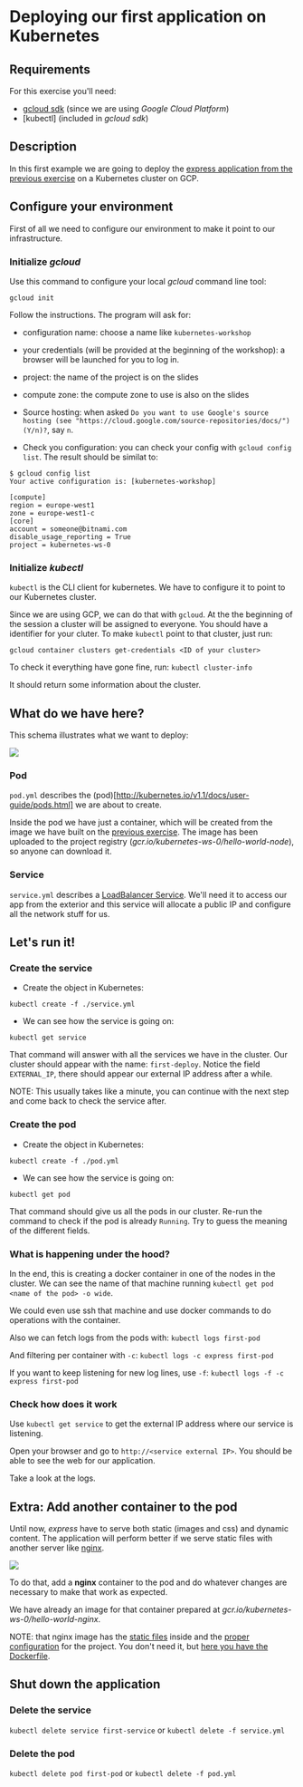 # Deploying our first application on Kubernetes

## Requirements

For this exercise you'll need:

- [gcloud sdk](https://bitnami.com/tools/cloud/google) (since we are using _Google Cloud Platform_)
- [kubectl] (included in _gcloud sdk_)

## Description

In this first example we are going to deploy the [express application from the previous exercise](../0_stacksmith/) on a Kubernetes cluster on GCP.

## Configure your environment

First of all we need to configure our environment to make it point to our infrastructure.

### Initialize _gcloud_

Use this command to configure your local _gcloud_ command line tool:

`gcloud init`

Follow the instructions. The program will ask for:

- configuration name: choose a name like `kubernetes-workshop`

- your credentials (will be provided at the beginning of the workshop): a browser will be launched for you to log in.

- project: the name of the project is on the slides

- compute zone: the compute zone to use is also on the slides

- Source hosting: when asked `Do you want to use Google's source hosting (see "https://cloud.google.com/source-repositories/docs/") (Y/n)?`, say `n`.

- Check you configuration: you can check your config with `gcloud config list`. The result should be similat to:

```
$ gcloud config list
Your active configuration is: [kubernetes-workshop]

[compute]
region = europe-west1
zone = europe-west1-c
[core]
account = someone@bitnami.com
disable_usage_reporting = True
project = kubernetes-ws-0
```

### Initialize _kubectl_

`kubectl` is the CLI client for kubernetes. We have to configure it to point to our Kubernetes cluster.

Since we are using GCP, we can do that with `gcloud`. At the the beginning of the session a cluster will be assigned to everyone. You should have a identifier for your cluter. To make `kubectl` point to that cluster, just run:

`gcloud container clusters get-credentials <ID of your cluster>`

To check it everything have gone fine, run: `kubectl cluster-info`

It should return some information about the cluster.

## What do we have here?

This schema illustrates what we want to deploy:

<img src ="./resources/schema.png" align="middle"/>

### Pod

`pod.yml` describes the (pod)[http://kubernetes.io/v1.1/docs/user-guide/pods.html] we are about to create.

Inside the pod we have just a container, which will be created from the image we have built on the [previous exercise](../0_stacksmith/). The image has been uploaded to the project registry (_gcr.io/kubernetes-ws-0/hello-world-node_), so anyone can download it.

### Service

`service.yml` describes a [LoadBalancer Service](http://kubernetes.io/v1.1/docs/user-guide/services.html#type-loadbalancer). We'll need it to access our app from the exterior and this service will allocate a public IP and configure all the network stuff for us.

## Let's run it!


### Create the service

- Create the object in Kubernetes:

`kubectl create -f ./service.yml`

- We can see how the service is going on:

`kubectl get service`

That command will answer with all the services we have in the cluster. Our cluster should appear with the name: `first-deploy`. Notice the field `EXTERNAL_IP`, there should appear our external IP address after a while.

NOTE: This usually takes like a minute, you can continue with the next step and come back to check the service after.

### Create the pod

- Create the object in Kubernetes:

`kubectl create -f ./pod.yml`

- We can see how the service is going on:

`kubectl get pod`

That command should give us all the pods in our cluster. Re-run the command to check if the pod is already `Running`. Try to guess the meaning of the different fields.


### What is happening under the hood?

In the end, this is creating a docker container in one of the nodes in the cluster. We can see the name of that machine running `kubectl get pod <name of the pod> -o wide`.

We could even use ssh that machine and use docker commands to do operations with the container.

Also we can fetch logs from the pods with: `kubectl logs first-pod`

And filtering per container with `-c`: `kubectl logs -c express first-pod`

If you want to keep listening for new log lines, use `-f`: `kubectl logs -f -c express first-pod`

### Check how does it work

Use `kubectl get service` to get the external IP address where our service is listening.

Open your browser and go to `http://<service external IP>`. You should be able to see the web for our application.

Take a look at the logs.

## Extra: Add another container to the pod

Until now, _express_ have to serve both static (images and css) and dynamic content. The application will perform better if we serve static files with another server like [nginx](http://nginx.org/).

<img src ="./resources/schema.png" align="middle"/>

To do that, add a __nginx__ container to the pod and do whatever changes are necessary to make that work as expected.

We have already an image for that container prepared at _gcr.io/kubernetes-ws-0/hello-world-nginx_.

NOTE: that nginx image has the [static files](../0_stacksmith/public) inside and the [proper configuration](../0_stacksmith/extra) for the project. You don't need it, but [here you have the Dockerfile](../0_stacksmith/Dockerfile.static).

## Shut down the application

### Delete the service

`kubectl delete service first-service` or `kubectl delete -f service.yml`

### Delete the pod

`kubectl delete pod first-pod` or `kubectl delete -f pod.yml`
